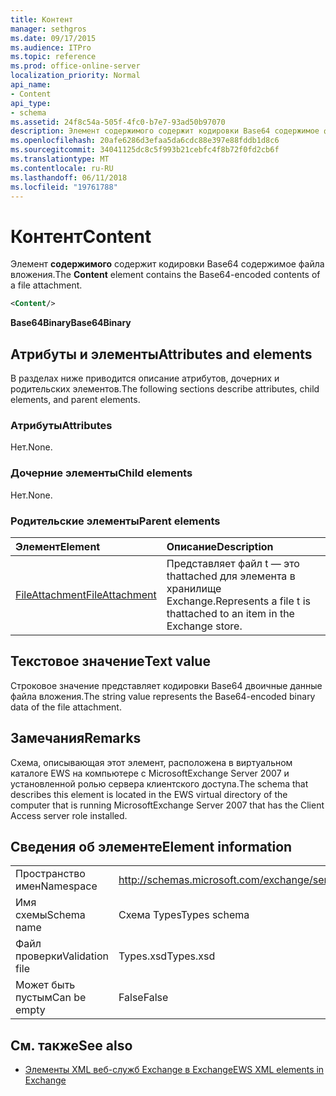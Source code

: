 ```yaml
---
title: Контент
manager: sethgros
ms.date: 09/17/2015
ms.audience: ITPro
ms.topic: reference
ms.prod: office-online-server
localization_priority: Normal
api_name:
- Content
api_type:
- schema
ms.assetid: 24f8c54a-505f-4fc0-b7e7-93ad50b97070
description: Элемент содержимого содержит кодировки Base64 содержимое файла вложения.
ms.openlocfilehash: 20afe6286d3efaa5da6cdc88e397e88fddb1d8c6
ms.sourcegitcommit: 34041125dc8c5f993b21cebfc4f8b72f0fd2cb6f
ms.translationtype: MT
ms.contentlocale: ru-RU
ms.lasthandoff: 06/11/2018
ms.locfileid: "19761788"
---
```

# <a name="content"></a><span data-ttu-id="6990b-103">Контент</span><span class="sxs-lookup"><span data-stu-id="6990b-103">Content</span></span>

<span data-ttu-id="6990b-104">Элемент **содержимого** содержит кодировки Base64 содержимое файла вложения.</span><span class="sxs-lookup"><span data-stu-id="6990b-104">The **Content** element contains the Base64-encoded contents of a file attachment.</span></span> 
  
```xml
<Content/>
```

 <span data-ttu-id="6990b-105">**Base64Binary**</span><span class="sxs-lookup"><span data-stu-id="6990b-105">**Base64Binary**</span></span>
## <a name="attributes-and-elements"></a><span data-ttu-id="6990b-106">Атрибуты и элементы</span><span class="sxs-lookup"><span data-stu-id="6990b-106">Attributes and elements</span></span>

<span data-ttu-id="6990b-107">В разделах ниже приводится описание атрибутов, дочерних и родительских элементов.</span><span class="sxs-lookup"><span data-stu-id="6990b-107">The following sections describe attributes, child elements, and parent elements.</span></span>
  
### <a name="attributes"></a><span data-ttu-id="6990b-108">Атрибуты</span><span class="sxs-lookup"><span data-stu-id="6990b-108">Attributes</span></span>

<span data-ttu-id="6990b-109">Нет.</span><span class="sxs-lookup"><span data-stu-id="6990b-109">None.</span></span>
  
### <a name="child-elements"></a><span data-ttu-id="6990b-110">Дочерние элементы</span><span class="sxs-lookup"><span data-stu-id="6990b-110">Child elements</span></span>

<span data-ttu-id="6990b-111">Нет.</span><span class="sxs-lookup"><span data-stu-id="6990b-111">None.</span></span>
  
### <a name="parent-elements"></a><span data-ttu-id="6990b-112">Родительские элементы</span><span class="sxs-lookup"><span data-stu-id="6990b-112">Parent elements</span></span>

|<span data-ttu-id="6990b-113">**Элемент**</span><span class="sxs-lookup"><span data-stu-id="6990b-113">**Element**</span></span>|<span data-ttu-id="6990b-114">**Описание**</span><span class="sxs-lookup"><span data-stu-id="6990b-114">**Description**</span></span>|
|:-----|:-----|
|[<span data-ttu-id="6990b-115">FileAttachment</span><span class="sxs-lookup"><span data-stu-id="6990b-115">FileAttachment</span></span>](fileattachment.md) <br/> |<span data-ttu-id="6990b-116">Представляет файл t — это thattached для элемента в хранилище Exchange.</span><span class="sxs-lookup"><span data-stu-id="6990b-116">Represents a file t is thattached to an item in the Exchange store.</span></span>  <br/> |
   
## <a name="text-value"></a><span data-ttu-id="6990b-117">Текстовое значение</span><span class="sxs-lookup"><span data-stu-id="6990b-117">Text value</span></span>

<span data-ttu-id="6990b-118">Строковое значение представляет кодировки Base64 двоичные данные файла вложения.</span><span class="sxs-lookup"><span data-stu-id="6990b-118">The string value represents the Base64-encoded binary data of the file attachment.</span></span>
  
## <a name="remarks"></a><span data-ttu-id="6990b-119">Замечания</span><span class="sxs-lookup"><span data-stu-id="6990b-119">Remarks</span></span>

<span data-ttu-id="6990b-120">Схема, описывающая этот элемент, расположена в виртуальном каталоге EWS на компьютере с MicrosoftExchange Server 2007 и установленной ролью сервера клиентского доступа.</span><span class="sxs-lookup"><span data-stu-id="6990b-120">The schema that describes this element is located in the EWS virtual directory of the computer that is running MicrosoftExchange Server 2007 that has the Client Access server role installed.</span></span>
  
## <a name="element-information"></a><span data-ttu-id="6990b-121">Сведения об элементе</span><span class="sxs-lookup"><span data-stu-id="6990b-121">Element information</span></span>

|||
|:-----|:-----|
|<span data-ttu-id="6990b-122">Пространство имен</span><span class="sxs-lookup"><span data-stu-id="6990b-122">Namespace</span></span>  <br/> |http://schemas.microsoft.com/exchange/services/2006/types  <br/> |
|<span data-ttu-id="6990b-123">Имя схемы</span><span class="sxs-lookup"><span data-stu-id="6990b-123">Schema name</span></span>  <br/> |<span data-ttu-id="6990b-124">Схема Types</span><span class="sxs-lookup"><span data-stu-id="6990b-124">Types schema</span></span>  <br/> |
|<span data-ttu-id="6990b-125">Файл проверки</span><span class="sxs-lookup"><span data-stu-id="6990b-125">Validation file</span></span>  <br/> |<span data-ttu-id="6990b-126">Types.xsd</span><span class="sxs-lookup"><span data-stu-id="6990b-126">Types.xsd</span></span>  <br/> |
|<span data-ttu-id="6990b-127">Может быть пустым</span><span class="sxs-lookup"><span data-stu-id="6990b-127">Can be empty</span></span>  <br/> |<span data-ttu-id="6990b-128">False</span><span class="sxs-lookup"><span data-stu-id="6990b-128">False</span></span>  <br/> |
   
## <a name="see-also"></a><span data-ttu-id="6990b-129">См. также</span><span class="sxs-lookup"><span data-stu-id="6990b-129">See also</span></span>



- [<span data-ttu-id="6990b-130">Элементы XML веб-служб Exchange в Exchange</span><span class="sxs-lookup"><span data-stu-id="6990b-130">EWS XML elements in Exchange</span></span>](ews-xml-elements-in-exchange.md)

